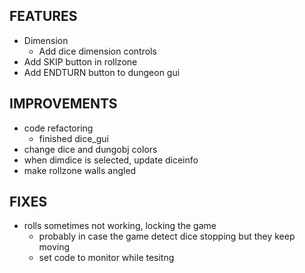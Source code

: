 ## FEATURES
- Dimension
    - Add dice dimension controls
- Add SKIP button in rollzone
- Add ENDTURN button to dungeon gui

## IMPROVEMENTS
- code refactoring
    - finished dice_gui
- change dice and dungobj colors
- when dimdice is selected, update diceinfo
- make rollzone walls angled

## FIXES
- rolls sometimes not working, locking the game
    - probably in case the game detect dice stopping but they keep moving
    - set code to monitor while tesitng
